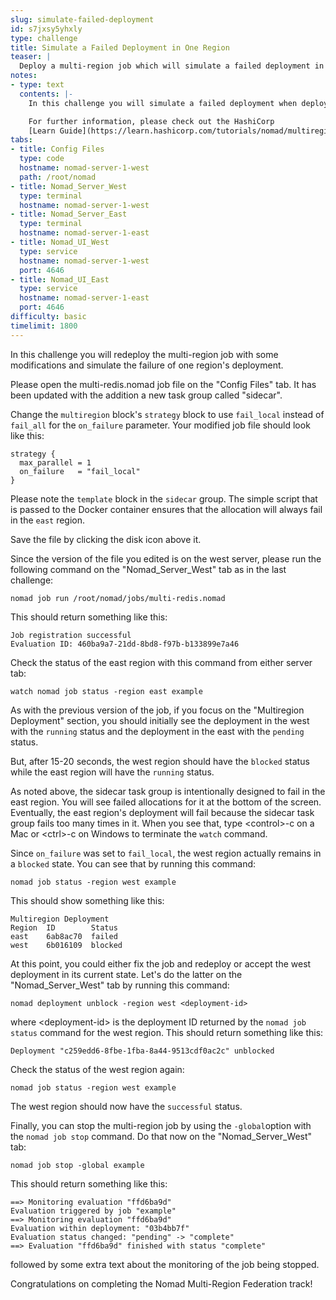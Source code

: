 ```yaml
---
slug: simulate-failed-deployment
id: s7jxsy5yhxly
type: challenge
title: Simulate a Failed Deployment in One Region
teaser: |
  Deploy a multi-region job which will simulate a failed deployment in one region.
notes:
- type: text
  contents: |-
    In this challenge you will simulate a failed deployment when deploying a multi-region job.

    For further information, please check out the HashiCorp
    [Learn Guide](https://learn.hashicorp.com/tutorials/nomad/multiregion-deployments) on which this lab was based.
tabs:
- title: Config Files
  type: code
  hostname: nomad-server-1-west
  path: /root/nomad
- title: Nomad_Server_West
  type: terminal
  hostname: nomad-server-1-west
- title: Nomad_Server_East
  type: terminal
  hostname: nomad-server-1-east
- title: Nomad_UI_West
  type: service
  hostname: nomad-server-1-west
  port: 4646
- title: Nomad_UI_East
  type: service
  hostname: nomad-server-1-east
  port: 4646
difficulty: basic
timelimit: 1800
---
```

In this challenge you will redeploy the multi-region job with some modifications and simulate the failure of one region's deployment.

Please open the multi-redis.nomad job file on the "Config Files" tab. It has been updated with the addition a new task group called "sidecar".

Change the `multiregion` block's `strategy` block to use  `fail_local` instead of `fail_all` for the `on_failure` parameter. Your modified job file should look like this:
```
strategy {
  max_parallel = 1
  on_failure   = "fail_local"
}
```
Please note the `template` block in the `sidecar` group. The simple script that is passed to the Docker container ensures that the allocation will always fail in the `east` region.

Save the file by clicking the disk icon above it.

Since the version of the file you edited is on the west server, please run the following command on the "Nomad_Server_West" tab as in the last challenge:
```
nomad job run /root/nomad/jobs/multi-redis.nomad
```
This should return something like this:
```
Job registration successful
Evaluation ID: 460ba9a7-21dd-8bd8-f97b-b133899e7a46
```

Check the status of the east region with this command from either server tab:
```
watch nomad job status -region east example
```
As with the previous version of the job, if you focus on the "Multiregion Deployment" section, you should initially see the deployment in the west with the `running` status and the deployment in the east with the `pending` status.

But, after 15-20 seconds, the west region should have the `blocked` status while the east region will have the `running` status.

As noted above, the sidecar task group is intentionally designed to fail in the east region. You will see failed allocations for it at the bottom of the screen. Eventually, the east region's deployment will fail because the sidecar task group fails too many times in it. When you see that, type <control\>-c on a Mac or <ctrl\>-c on Windows to terminate the `watch` command.

Since `on_failure` was set to `fail_local`, the west region actually remains in a `blocked` state. You can see that by running this command:
```
nomad job status -region west example
```
This should show something like this:
```
Multiregion Deployment
Region  ID        Status
east    6ab8ac70  failed
west    6b016109  blocked
```

At this point, you could either fix the job and redeploy or accept the west deployment in its current state. Let's do the latter on the "Nomad_Server_West" tab by running this command:
```
nomad deployment unblock -region west <deployment-id>
```
where <deployment-id\> is the deployment ID returned by the `nomad job status` command for the west region. This should return something like this:
```
Deployment "c259edd6-8fbe-1fba-8a44-9513cdf0ac2c" unblocked
```

Check the status of the west region again:
```
nomad job status -region west example
```
The west region should now have the `successful` status.

Finally, you can stop the multi-region job by using the `-global`option with the `nomad job stop` command. Do that now on the "Nomad_Server_West" tab:
```
nomad job stop -global example
```
This should return something like this:
```
==> Monitoring evaluation "ffd6ba9d"
Evaluation triggered by job "example"
==> Monitoring evaluation "ffd6ba9d"
Evaluation within deployment: "03b4bb7f"
Evaluation status changed: "pending" -> "complete"
==> Evaluation "ffd6ba9d" finished with status "complete"
```
followed by some extra text about the monitoring of the job being stopped.

Congratulations on completing the Nomad Multi-Region Federation track!